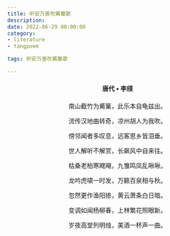 ```yaml
---
title: 听安万善吹觱篥歌
description:
date: 2022-06-29 00:00:00
category:
- literature
- tangpoem

tags: 听安万善吹觱篥歌

---
```


<div id="poem-author">
唐代 • 李颀
</div>
<div id="poem-body">
<p class="poem-paragraph">南山截竹为觱篥，此乐本自龟兹出。</p>
<p class="poem-paragraph">流传汉地曲转奇，凉州胡人为我吹。</p>
<p class="poem-paragraph">傍邻闻者多叹息，远客思乡皆泪垂。</p>
<p class="poem-paragraph">世人解听不解赏，长飙风中自来往。</p>
<p class="poem-paragraph">枯桑老柏寒飕飗，九雏鸣凤乱啾啾。</p>
<p class="poem-paragraph">龙吟虎啸一时发，万籁百泉相与秋。</p>
<p class="poem-paragraph">忽然更作渔阳掺，黄云萧条白日暗。</p>
<p class="poem-paragraph">变调如闻杨柳春，上林繁花照眼新。</p>
<p class="poem-paragraph">岁夜高堂列明烛，美酒一杯声一曲。</p>

</div>

<style>

#poem-author {
    width: 100%;
    text-align: center;
    margin: 20px 0;
    font-weight: bold;
}
#poem-body {
    width: 100%;
    text-align: center;
}
.poem-paragraph {
    font-family: "仿宋"
}

</style>